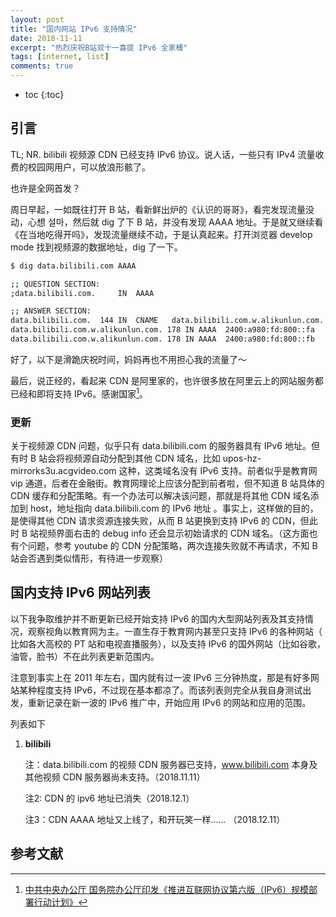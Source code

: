 ```yaml
---
layout: post
title: "国内网站 IPv6 支持情况"
date: 2018-11-11
excerpt: "热烈庆祝B站双十一喜提 IPv6 全家桶"
tags: [internet, list]
comments: true
---
```


* toc
{:toc}

## 引言

TL; NR. bilibili 视频源 CDN 已经支持 IPv6 协议。说人话，一些只有 IPv4 流量收费的校园网用户，可以放浪形骸了。

也许是全网首发？

周日早起，一如既往打开 B 站，看新鲜出炉的《认识的哥哥》，看完发现流量没动，心想 설마，然后就 dig 了下 B 站，并没有发现 AAAA 地址。于是就又继续看 《在当地吃得开吗》，发现流量继续不动，于是认真起来。打开浏览器 develop mode 找到视频源的数据地址，dig 了一下。

```bash
$ dig data.bilibili.com AAAA

;; QUESTION SECTION:
;data.bilibili.com.		IN	AAAA

;; ANSWER SECTION:
data.bilibili.com.	144	IN	CNAME	data.bilibili.com.w.alikunlun.com.
data.bilibili.com.w.alikunlun.com. 178 IN AAAA	2400:a980:fd:800::fa
data.bilibili.com.w.alikunlun.com. 178 IN AAAA	2400:a980:fd:800::fb
```

好了，以下是滑跪庆祝时间，妈妈再也不用担心我的流量了～

最后，说正经的，看起来 CDN 是阿里家的，也许很多放在阿里云上的网站服务都已经和即将支持 IPv6。感谢国家[^gov]。

### 更新

关于视频源 CDN 问题，似乎只有 data.bilibili.com 的服务器具有 IPv6 地址。但有时 B 站会将视频源自动分配到其他 CDN 域名，比如 upos-hz-mirrorks3u.acgvideo.com 这种，这类域名没有 IPv6 支持。前者似乎是教育网 vip 通道，后者在金融街。教育网理论上应该分配到前者啦，但不知道 B 站具体的 CDN 缓存和分配策略。有一个办法可以解决该问题，那就是将其他 CDN 域名添加到 host，地址指向 data.bilibili.com 的 IPv6 地址 。事实上，这样做的目的，是使得其他 CDN 请求资源连接失败，从而 B 站更换到支持 IPv6 的 CDN，但此时 B 站视频界面右击的 debug info 还会显示初始请求的 CDN 域名。（这方面也有个问题，参考 youtube 的 CDN 分配策略，两次连接失败就不再请求，不知 B 站会否遇到类似情形，有待进一步观察）

## 国内支持 IPv6 网站列表

以下我争取维护并不断更新已经开始支持 IPv6 的国内大型网站列表及其支持情况，观察视角以教育网为主。一直生存于教育网内甚至只支持 IPv6 的各种网站（ 比如各大高校的 PT 站和电视直播服务），以及支持 IPv6 的国外网站（比如谷歌，油管，脸书）不在此列表更新范围内。

注意到事实上在 2011 年左右，国内就有过一波 IPv6 三分钟热度，那是有好多网站某种程度支持 IPv6，不过现在基本都凉了。而该列表则完全从我自身测试出发，重新记录在新一波的 IPv6 推广中，开始应用 IPv6 的网站和应用的范围。

列表如下

1. **bilibili** 

   注：data.bilibili.com 的视频 CDN 服务器已支持，www.bilibili.com 本身及其他视频 CDN 服务器尚未支持。（2018.11.11）

   注2:  CDN 的 ipv6 地址已消失（2018.12.1）

   注3：CDN AAAA 地址又上线了，和开玩笑一样...... （2018.12.11）

## 参考文献

[^gov]: [中共中央办公厅 国务院办公厅印发《推进互联网协议第六版（IPv6）规模部署行动计划》](http://www.gov.cn/zhengce/2017-11/26/content_5242389.htm)
